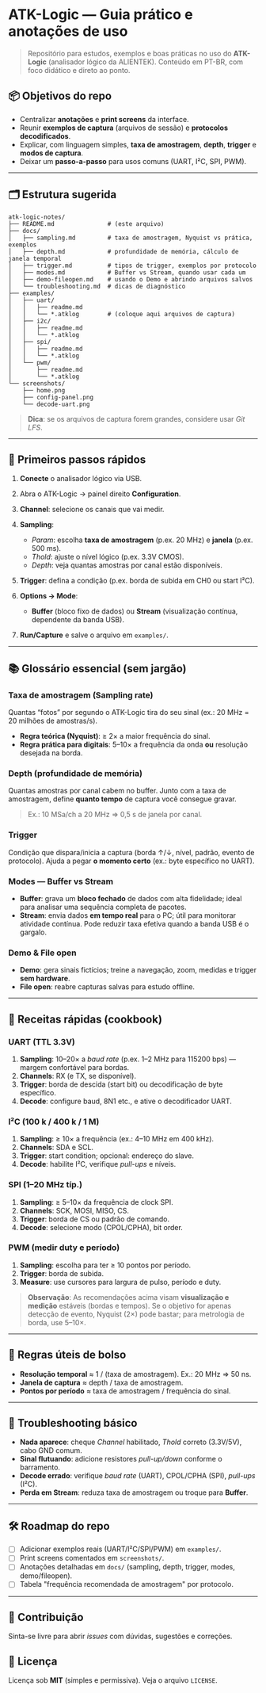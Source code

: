 # ATK-Logic — Guia prático e anotações de uso

> Repositório para estudos, exemplos e boas práticas no uso do **ATK-Logic** (analisador lógico da ALIENTEK). Conteúdo em PT-BR, com foco didático e direto ao ponto.

## 📦 Objetivos do repo

* Centralizar **anotações** e **print screens** da interface.
* Reunir **exemplos de captura** (arquivos de sessão) e **protocolos decodificados**.
* Explicar, com linguagem simples, **taxa de amostragem**, **depth**, **trigger** e **modos de captura**.
* Deixar um **passo-a-passo** para usos comuns (UART, I²C, SPI, PWM).

---

## 🗂️ Estrutura sugerida

```
atk-logic-notes/
├── README.md               # (este arquivo)
├── docs/
│   ├── sampling.md         # taxa de amostragem, Nyquist vs prática, exemplos
│   ├── depth.md            # profundidade de memória, cálculo de janela temporal
│   ├── trigger.md          # tipos de trigger, exemplos por protocolo
│   ├── modes.md            # Buffer vs Stream, quando usar cada um
│   ├── demo-fileopen.md    # usando o Demo e abrindo arquivos salvos
│   └── troubleshooting.md  # dicas de diagnóstico
├── examples/
│   ├── uart/
│   │   ├── readme.md
│   │   └── *.atklog        # (coloque aqui arquivos de captura)
│   ├── i2c/
│   │   ├── readme.md
│   │   └── *.atklog
│   ├── spi/
│   │   ├── readme.md
│   │   └── *.atklog
│   └── pwm/
│       ├── readme.md
│       └── *.atklog
└── screenshots/
    ├── home.png
    ├── config-panel.png
    └── decode-uart.png
```

> **Dica**: se os arquivos de captura forem grandes, considere usar *Git LFS*.

---

## 🚀 Primeiros passos rápidos

1. **Conecte** o analisador lógico via USB.
2. Abra o ATK-Logic → painel direito **Configuration**.
3. **Channel**: selecione os canais que vai medir.
4. **Sampling**:

   * *Param*: escolha **taxa de amostragem** (p.ex. 20 MHz) e **janela** (p.ex. 500 ms).
   * *Thold*: ajuste o nível lógico (p.ex. 3.3V CMOS).
   * *Depth*: veja quantas amostras por canal estão disponíveis.
5. **Trigger**: defina a condição (p.ex. borda de subida em CH0 ou start I²C).
6. **Options → Mode**:

   * **Buffer** (bloco fixo de dados) ou **Stream** (visualização contínua, dependente da banda USB).
7. **Run/Capture** e salve o arquivo em `examples/`.

---

## 📚 Glossário essencial (sem jargão)

### Taxa de amostragem (Sampling rate)

Quantas “fotos” por segundo o ATK-Logic tira do seu sinal (ex.: 20 MHz = 20 milhões de amostras/s).

* **Regra teórica (Nyquist)**: ≥ 2× a maior frequência do sinal.
* **Regra prática para digitais**: 5–10× a frequência da onda **ou** resolução desejada na borda.

### Depth (profundidade de memória)

Quantas amostras por canal cabem no buffer. Junto com a taxa de amostragem, define **quanto tempo** de captura você consegue gravar.

> Ex.: 10 MSa/ch a 20 MHz ⇒ 0,5 s de janela por canal.

### Trigger

Condição que dispara/inicia a captura (borda ↑/↓, nível, padrão, evento de protocolo). Ajuda a pegar **o momento certo** (ex.: byte específico no UART).

### Modes — Buffer vs Stream

* **Buffer**: grava um **bloco fechado** de dados com alta fidelidade; ideal para analisar uma sequência completa de pacotes.
* **Stream**: envia dados **em tempo real** para o PC; útil para monitorar atividade contínua. Pode reduzir taxa efetiva quando a banda USB é o gargalo.

### Demo & File open

* **Demo**: gera sinais fictícios; treine a navegação, zoom, medidas e trigger **sem hardware**.
* **File open**: reabre capturas salvas para estudo offline.

---

## 🔧 Receitas rápidas (cookbook)

### UART (TTL 3.3V)

1. **Sampling**: 10–20× a *baud rate* (p.ex. 1–2 MHz para 115200 bps) — margem confortável para bordas.
2. **Channels**: RX (e TX, se disponível).
3. **Trigger**: borda de descida (start bit) ou decodificação de byte específico.
4. **Decode**: configure baud, 8N1 etc., e ative o decodificador UART.

### I²C (100 k / 400 k / 1 M)

1. **Sampling**: ≥ 10× a frequência (ex.: 4–10 MHz em 400 kHz).
2. **Channels**: SDA e SCL.
3. **Trigger**: start condition; opcional: endereço do slave.
4. **Decode**: habilite I²C, verifique *pull-ups* e níveis.

### SPI (1–20 MHz típ.)

1. **Sampling**: ≥ 5–10× da frequência de clock SPI.
2. **Channels**: SCK, MOSI, MISO, CS.
3. **Trigger**: borda de CS ou padrão de comando.
4. **Decode**: selecione modo (CPOL/CPHA), bit order.

### PWM (medir duty e período)

1. **Sampling**: escolha para ter ≥ 10 pontos por período.
2. **Trigger**: borda de subida.
3. **Measure**: use cursores para largura de pulso, período e duty.

> **Observação**: As recomendações acima visam **visualização e medição** estáveis (bordas e tempos). Se o objetivo for apenas detecção de evento, Nyquist (2×) pode bastar; para metrologia de borda, use 5–10×.

---

## 🧮 Regras úteis de bolso

* **Resolução temporal** ≈ 1 / (taxa de amostragem). Ex.: 20 MHz ⇒ 50 ns.
* **Janela de captura** ≈ depth / taxa de amostragem.
* **Pontos por período** ≈ taxa de amostragem / frequência do sinal.

---

## 🐞 Troubleshooting básico

* **Nada aparece**: cheque *Channel* habilitado, *Thold* correto (3.3V/5V), cabo GND comum.
* **Sinal flutuando**: adicione resistores *pull-up/down* conforme o barramento.
* **Decode errado**: verifique *baud rate* (UART), CPOL/CPHA (SPI), *pull-ups* (I²C).
* **Perda em Stream**: reduza taxa de amostragem ou troque para **Buffer**.

---

## 🛠️ Roadmap do repo

* [ ] Adicionar exemplos reais (UART/I²C/SPI/PWM) em `examples/`.
* [ ] Print screens comentados em `screenshots/`.
* [ ] Anotações detalhadas em `docs/` (sampling, depth, trigger, modes, demo/fileopen).
* [ ] Tabela "frequência recomendada de amostragem" por protocolo.

---

## 🤝 Contribuição

Sinta-se livre para abrir *issues* com dúvidas, sugestões e correções.

## 📝 Licença

Licença sob **MIT** (simples e permissiva). Veja o arquivo `LICENSE`.
